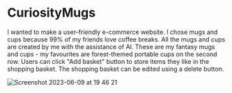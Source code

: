 # CuriosityMugs

I wanted to make a user-friendly e-commerce website. I chose mugs and cups because 99% of my friends love coffee breaks. All the mugs and cups are created by me with the assistance of AI. These are my fantasy mugs and cups - my favourites are forest-themed portable cups on the second row. 
Users can click "Add basket" button to store items they like in the shopping basket. The shopping basket can be edited using a delete button.

![Screenshot 2023-06-09 at 19 46 21](https://github.com/taksgarby/CuriosityMugs/assets/91882718/9c496e0a-11f7-4e36-86e2-7e2315a92bf4)
